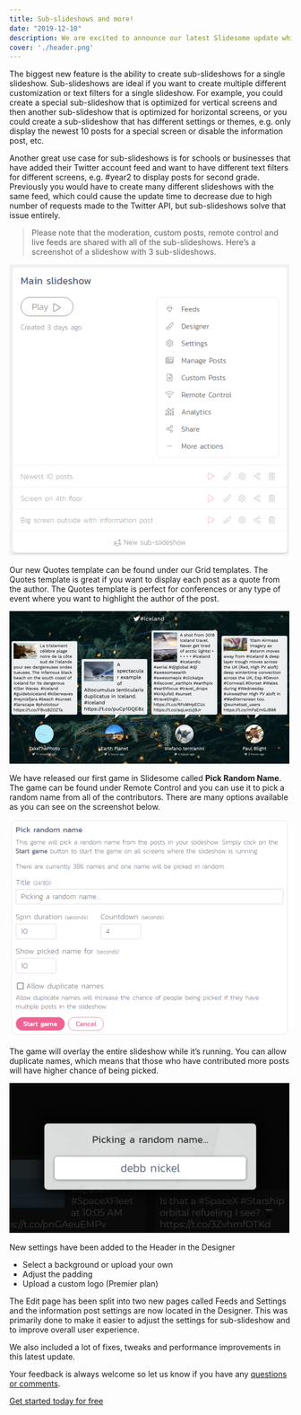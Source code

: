 ```yaml
---
title: Sub-slideshows and more!
date: "2019-12-10"
description: We are excited to announce our latest Slidesome update which includes sub-slideshows, new Quotes template, games and more!
cover: './header.png'
---
```


The biggest new feature is the ability to create sub-slideshows for a single slideshow. Sub-slideshows are ideal if you want to create multiple different customization or text filters for a single slideshow. For example, you could create a special sub-slideshow that is optimized for vertical screens and then another sub-slideshow that is optimized for horizontal screens, or you could create a sub-slideshow that has different settings or themes, e.g. only display the newest 10 posts for a special screen or disable the information post, etc.

Another great use case for sub-slideshows is for schools or businesses that have added their Twitter account feed and want to have different text filters for different screens, e.g. #year2 to display posts for second grade. Previously you would have to create many different slideshows with the same feed, which could cause the update time to decrease due to high number of requests made to the Twitter API, but sub-slideshows solve that issue entirely.

> Please note that the moderation, custom posts, remote control and live feeds are shared with all of the sub-slideshows. Here’s a screenshot of a slideshow with 3 sub-slideshows.

![Sub-slideshows](2020-03-31-14-35-37.png)

Our new Quotes template can be found under our Grid templates. The Quotes template is great if you want to display each post as a quote from the author. The Quotes template is perfect for conferences or any type of event where you want to highlight the author of the post.

![Quotes template](2020-03-31-14-36-07.png)

We have released our first game in Slidesome called **Pick Random Name**. The game can be found under Remote Control and you can use it to pick a random name from all of the contributors. There are many options available as you can see on the screenshot below.

![Pick random name](2020-03-31-14-36-51.png)

The game will overlay the entire slideshow while it’s running. You can allow duplicate names, which means that those who have contributed more posts will have higher chance of being picked.

![Overlay](2020-03-31-14-37-16.png)

New settings have been added to the Header in the Designer
- Select a background or upload your own 
- Adjust the padding
- Upload a custom logo (Premier plan)

The Edit page has been split into two new pages called Feeds and Settings and the information post settings are now located in the Designer. This was primarily done to make it easier to adjust the settings for sub-slideshow and to improve overall user experience. 

We also included a lot of fixes, tweaks and performance improvements in this latest update.

Your feedback is always welcome so let us know if you have any [questions or comments](https://slidesome.com/contact/). 

[Get started today for free](https://slidesome.com)
